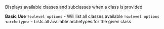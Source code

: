 Displays available classes and subclasses when a class is provided
 
__Basic Use__
`!swlevel options` - Will list all classes available
`!swlevel options <archetype>` - Lists all available archetypes for the given class